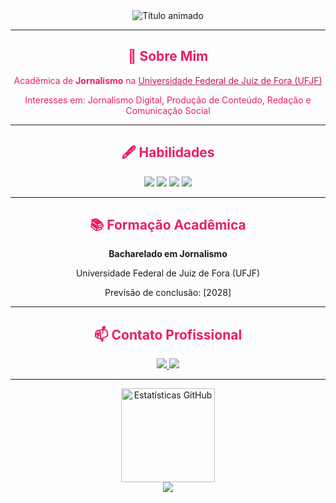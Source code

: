 <div align="center">
  <img src="https://readme-typing-svg.demolab.com?font=Fira+Code&pause=1000&color=E91E63&center=true&vCenter=true&width=435&lines=Maria+Fernanda+de+Souza+Silva;Acadêmica+de+Jornalismo;UFJF+-+Universidade+Federal+de+Juiz+de+Fora" alt="Título animado" />
</div>

---

<div align="center" style="color:#E91E63">
  <h2>🌸 Sobre Mim</h2>
  <p>Acadêmica de <strong>Jornalismo</strong> na <a href="https://www.ufjf.br/" target="_blank" style="color:#C2185B">Universidade Federal de Juiz de Fora (UFJF)</a></p>
  <p>Interesses em: Jornalismo Digital, Produção de Conteúdo, Redação e Comunicação Social</p>
</div>

---

<div align="center">
  <h2 style="color:#E91E63">🖋️ Habilidades</h2>
  
  <img src="https://img.shields.io/badge/Redação-Jornalística-FF4081?style=for-the-badge&logo=read-the-docs&logoColor=white" />
  <img src="https://img.shields.io/badge/Pesquisa-Acadêmica-E91E63?style=for-the-badge&logo=google-scholar&logoColor=white" />
  <img src="https://img.shields.io/badge/Edição-de%20Vídeo-FF80AB?style=for-the-badge&logo=adobe-premiere-pro&logoColor=white" />
  <img src="https://img.shields.io/badge/Produção-de%20Conteúdo-D81B60?style=for-the-badge&logo=blogger&logoColor=white" />
</div>

---

<div align="center">
  <h2 style="color:#E91E63">📚 Formação Acadêmica</h2>
  <p><strong>Bacharelado em Jornalismo</strong></p>
  <p>Universidade Federal de Juiz de Fora (UFJF)</p>
  <p>Previsão de conclusão: [2028]</p>
</div>

---

<div align="center">
  <h2 style="color:#E91E63">📫 Contato Profissional</h2>
  
  <a href="https://www.linkedin.com/in/maria-fernanda-de-souza-silva-33810b340/" target="_blank">
    <img src="https://img.shields.io/badge/LinkedIn-Maria_Fernanda-0077B5?style=for-the-badge&logo=linkedin&logoColor=white" />
  </a>
  <a href="mailto:seu.email@academico.ufjf.br">
    <img src="https://img.shields.io/badge/Email_Acadêmico-ufjf.edu.br-D81B60?style=for-the-badge&logo=gmail&logoColor=white" />
  </a>
</div>

---

<div align="center">
  <img src="https://github-readme-stats.vercel.app/api?username=SEUUSERNAME&show_icons=true&theme=dracula&hide_border=true&title_color=E91E63&icon_color=FF80AB&text_color=f8f8f2&bg_color=0d1117" alt="Estatísticas GitHub" height="150" />
</div>

<div align="center">
  <img src="https://capsule-render.vercel.app/api?type=soft&color=FFC0CB&height=50&section=footer&text=Obrigada%20pela%20visita!&fontSize=20&fontColor=E91E63" />
</div>
